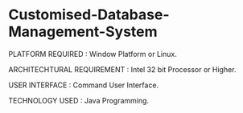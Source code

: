 # Customised-Database-Management-System

PLATFORM REQUIRED : Window Platform or Linux.

ARCHITECHTURAL REQUIREMENT : Intel 32 bit Processor or Higher.

USER INTERFACE : Command User Interface.

TECHNOLOGY USED : Java Programming.
